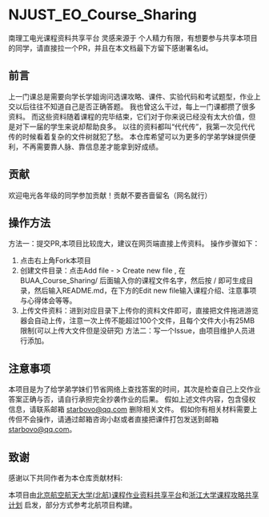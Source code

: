 # NJUST_EO_Course_Sharing
南理工电光课程资料共享平台
灵感来源于
个人精力有限，有想要参与共享本项目的同学，请直接拉一个PR，并且在本文档最下方留下感谢署名id。
## 前言
上一门课总是需要向学长学姐询问选课攻略、课件、实验代码和考试题型，作业上交以后往往不知道自己是否正确答题。
我也曾这么干过，每上一门课都攒了很多资料。
而这些资料随着课程的完毕结束，它们对于你来说已经没有太大价值，但是对下一届的学生来说却帮助良多。
以往的资料都叫“代代传”，我第一次见代代传的时候看着复杂的文件树就犯了愁。
本仓库希望可以为更多的学弟学妹提供便利，不再需要靠人脉、靠信息差才能拿到好成绩。
## 贡献
欢迎电光各年级的同学参加贡献！贡献不要吝啬留名（网名就行）
## 操作方法
方法一：提交PR,本项目比较庞大，建议在网页端直接上传资料。
操作步骤如下：
1. 点击右上角Fork本项目
2. 创建文件目录：点击Add file - > Create new file , 在 BUAA_Course_Sharing/ 后面输入你的课程文件名字，然后按 / 即可生成目录，然后输入README.md，在下方的Edit new file输入课程介绍、注意事项与心得体会等等。
3. 上传文件资料：进到对应目录下上传你的资料文件即可，直接把文件拖进游览器会自动上传，注意一次上传不能超过100个文件，且每个文件大小有25MB限制(可以上传大文件但是没研究)
方法二：写一个Issue，由项目维护人员进行添加。

## 注意事项
本项目是为了给学弟学妹们节省网络上查找答案的时间，其次是检查自己上交作业答案正确与否，请自行承担完全抄袭作业的后果。
假如上述文件内容，包含侵权信息，请联系邮箱 starbovo@qq.com 删除相关文件。
假如你有相关材料需要上传但不会操作，请通过邮箱咨询小赵或者直接把课件打包发送到邮箱 starbovo@qq.com。

## 致谢
感谢以下共同作者为本仓库贡献材料:

本项目由[北京航空航天大学(北航)课程作业资料共享平台](https://github.com/TheBloodthirster/BUAA_Course_Sharing)和[浙江大学课程攻略共享计划](https://github.com/QSCTech/zju-icicles) 启发，部分方式参考北航项目构建。

